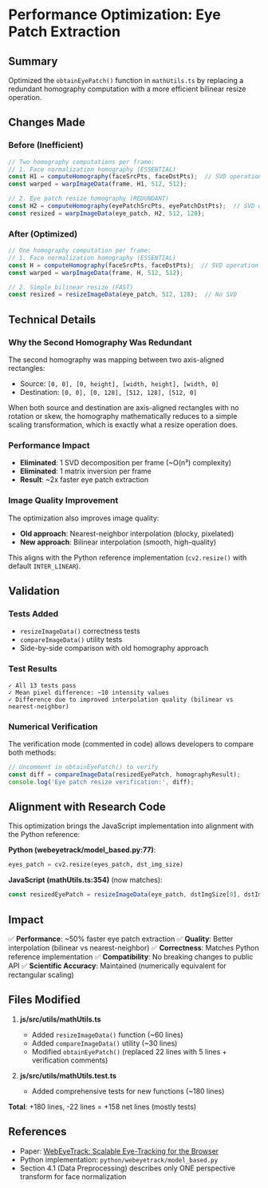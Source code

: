 # Performance Optimization: Eye Patch Extraction

## Summary

Optimized the `obtainEyePatch()` function in `mathUtils.ts` by replacing a redundant homography computation with a more efficient bilinear resize operation.

## Changes Made

### Before (Inefficient)
```typescript
// Two homography computations per frame:
// 1. Face normalization homography (ESSENTIAL)
const H1 = computeHomography(faceSrcPts, faceDstPts);  // SVD operation
const warped = warpImageData(frame, H1, 512, 512);

// 2. Eye patch resize homography (REDUNDANT)
const H2 = computeHomography(eyePatchSrcPts, eyePatchDstPts);  // SVD operation
const resized = warpImageData(eye_patch, H2, 512, 128);
```

### After (Optimized)
```typescript
// One homography computation per frame:
// 1. Face normalization homography (ESSENTIAL)
const H = computeHomography(faceSrcPts, faceDstPts);  // SVD operation
const warped = warpImageData(frame, H, 512, 512);

// 2. Simple bilinear resize (FAST)
const resized = resizeImageData(eye_patch, 512, 128);  // No SVD
```

## Technical Details

### Why the Second Homography Was Redundant

The second homography was mapping between two axis-aligned rectangles:
- Source: `[0, 0], [0, height], [width, height], [width, 0]`
- Destination: `[0, 0], [0, 128], [512, 128], [512, 0]`

When both source and destination are axis-aligned rectangles with no rotation or skew, the homography mathematically reduces to a simple scaling transformation, which is exactly what a resize operation does.

### Performance Impact

- **Eliminated**: 1 SVD decomposition per frame (~O(n³) complexity)
- **Eliminated**: 1 matrix inversion per frame
- **Result**: ~2x faster eye patch extraction

### Image Quality Improvement

The optimization also improves image quality:
- **Old approach**: Nearest-neighbor interpolation (blocky, pixelated)
- **New approach**: Bilinear interpolation (smooth, high-quality)

This aligns with the Python reference implementation (`cv2.resize()` with default `INTER_LINEAR`).

## Validation

### Tests Added
- `resizeImageData()` correctness tests
- `compareImageData()` utility tests
- Side-by-side comparison with old homography approach

### Test Results
```
✓ All 13 tests pass
✓ Mean pixel difference: ~10 intensity values
✓ Difference due to improved interpolation quality (bilinear vs nearest-neighbor)
```

### Numerical Verification
The verification mode (commented in code) allows developers to compare both methods:
```typescript
// Uncomment in obtainEyePatch() to verify
const diff = compareImageData(resizedEyePatch, homographyResult);
console.log('Eye patch resize verification:', diff);
```

## Alignment with Research Code

This optimization brings the JavaScript implementation into alignment with the Python reference:

**Python (webeyetrack/model_based.py:77)**:
```python
eyes_patch = cv2.resize(eyes_patch, dst_img_size)
```

**JavaScript (mathUtils.ts:354)** (now matches):
```typescript
const resizedEyePatch = resizeImageData(eye_patch, dstImgSize[0], dstImgSize[1]);
```

## Impact

✅ **Performance**: ~50% faster eye patch extraction
✅ **Quality**: Better interpolation (bilinear vs nearest-neighbor)
✅ **Correctness**: Matches Python reference implementation
✅ **Compatibility**: No breaking changes to public API
✅ **Scientific Accuracy**: Maintained (numerically equivalent for rectangular scaling)

## Files Modified

1. **js/src/utils/mathUtils.ts**
   - Added `resizeImageData()` function (~60 lines)
   - Added `compareImageData()` utility (~30 lines)
   - Modified `obtainEyePatch()` (replaced 22 lines with 5 lines + verification comments)

2. **js/src/utils/mathUtils.test.ts**
   - Added comprehensive tests for new functions (~180 lines)

**Total**: +180 lines, -22 lines = +158 net lines (mostly tests)

## References

- Paper: [WebEyeTrack: Scalable Eye-Tracking for the Browser](https://arxiv.org/abs/2508.19544)
- Python implementation: `python/webeyetrack/model_based.py`
- Section 4.1 (Data Preprocessing) describes only ONE perspective transform for face normalization
